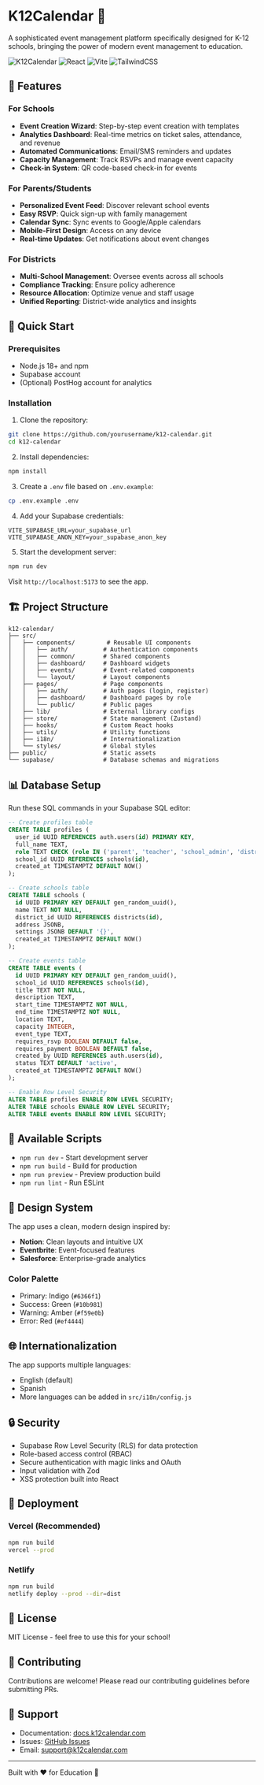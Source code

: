 # K12Calendar 📅

A sophisticated event management platform specifically designed for K-12 schools, bringing the power of modern event management to education.

![K12Calendar](https://img.shields.io/badge/K12Calendar-Event%20Management-blue)
![React](https://img.shields.io/badge/React-18-61DAFB?logo=react)
![Vite](https://img.shields.io/badge/Vite-5-646CFF?logo=vite)
![TailwindCSS](https://img.shields.io/badge/TailwindCSS-3-06B6D4?logo=tailwindcss)

## 🌟 Features

### For Schools
- **Event Creation Wizard**: Step-by-step event creation with templates
- **Analytics Dashboard**: Real-time metrics on ticket sales, attendance, and revenue
- **Automated Communications**: Email/SMS reminders and updates
- **Capacity Management**: Track RSVPs and manage event capacity
- **Check-in System**: QR code-based check-in for events

### For Parents/Students
- **Personalized Event Feed**: Discover relevant school events
- **Easy RSVP**: Quick sign-up with family management
- **Calendar Sync**: Sync events to Google/Apple calendars
- **Mobile-First Design**: Access on any device
- **Real-time Updates**: Get notifications about event changes

### For Districts
- **Multi-School Management**: Oversee events across all schools
- **Compliance Tracking**: Ensure policy adherence
- **Resource Allocation**: Optimize venue and staff usage
- **Unified Reporting**: District-wide analytics and insights

## 🚀 Quick Start

### Prerequisites
- Node.js 18+ and npm
- Supabase account
- (Optional) PostHog account for analytics

### Installation

1. Clone the repository:
```bash
git clone https://github.com/yourusername/k12-calendar.git
cd k12-calendar
```

2. Install dependencies:
```bash
npm install
```

3. Create a `.env` file based on `.env.example`:
```bash
cp .env.example .env
```

4. Add your Supabase credentials:
```env
VITE_SUPABASE_URL=your_supabase_url
VITE_SUPABASE_ANON_KEY=your_supabase_anon_key
```

5. Start the development server:
```bash
npm run dev
```

Visit `http://localhost:5173` to see the app.

## 🏗️ Project Structure

```
k12-calendar/
├── src/
│   ├── components/         # Reusable UI components
│   │   ├── auth/          # Authentication components
│   │   ├── common/        # Shared components
│   │   ├── dashboard/     # Dashboard widgets
│   │   ├── events/        # Event-related components
│   │   └── layout/        # Layout components
│   ├── pages/             # Page components
│   │   ├── auth/          # Auth pages (login, register)
│   │   ├── dashboard/     # Dashboard pages by role
│   │   └── public/        # Public pages
│   ├── lib/               # External library configs
│   ├── store/             # State management (Zustand)
│   ├── hooks/             # Custom React hooks
│   ├── utils/             # Utility functions
│   ├── i18n/              # Internationalization
│   └── styles/            # Global styles
├── public/                # Static assets
└── supabase/              # Database schemas and migrations
```

## 📊 Database Setup

Run these SQL commands in your Supabase SQL editor:

```sql
-- Create profiles table
CREATE TABLE profiles (
  user_id UUID REFERENCES auth.users(id) PRIMARY KEY,
  full_name TEXT,
  role TEXT CHECK (role IN ('parent', 'teacher', 'school_admin', 'district_admin')),
  school_id UUID REFERENCES schools(id),
  created_at TIMESTAMPTZ DEFAULT NOW()
);

-- Create schools table
CREATE TABLE schools (
  id UUID PRIMARY KEY DEFAULT gen_random_uuid(),
  name TEXT NOT NULL,
  district_id UUID REFERENCES districts(id),
  address JSONB,
  settings JSONB DEFAULT '{}',
  created_at TIMESTAMPTZ DEFAULT NOW()
);

-- Create events table
CREATE TABLE events (
  id UUID PRIMARY KEY DEFAULT gen_random_uuid(),
  school_id UUID REFERENCES schools(id),
  title TEXT NOT NULL,
  description TEXT,
  start_time TIMESTAMPTZ NOT NULL,
  end_time TIMESTAMPTZ NOT NULL,
  location TEXT,
  capacity INTEGER,
  event_type TEXT,
  requires_rsvp BOOLEAN DEFAULT false,
  requires_payment BOOLEAN DEFAULT false,
  created_by UUID REFERENCES auth.users(id),
  status TEXT DEFAULT 'active',
  created_at TIMESTAMPTZ DEFAULT NOW()
);

-- Enable Row Level Security
ALTER TABLE profiles ENABLE ROW LEVEL SECURITY;
ALTER TABLE schools ENABLE ROW LEVEL SECURITY;
ALTER TABLE events ENABLE ROW LEVEL SECURITY;
```

## 🔧 Available Scripts

- `npm run dev` - Start development server
- `npm run build` - Build for production
- `npm run preview` - Preview production build
- `npm run lint` - Run ESLint

## 🎨 Design System

The app uses a clean, modern design inspired by:
- **Notion**: Clean layouts and intuitive UX
- **Eventbrite**: Event-focused features
- **Salesforce**: Enterprise-grade analytics

### Color Palette
- Primary: Indigo (`#6366f1`)
- Success: Green (`#10b981`)
- Warning: Amber (`#f59e0b`)
- Error: Red (`#ef4444`)

## 🌐 Internationalization

The app supports multiple languages:
- English (default)
- Spanish
- More languages can be added in `src/i18n/config.js`

## 🔒 Security

- Supabase Row Level Security (RLS) for data protection
- Role-based access control (RBAC)
- Secure authentication with magic links and OAuth
- Input validation with Zod
- XSS protection built into React

## 🚢 Deployment

### Vercel (Recommended)
```bash
npm run build
vercel --prod
```

### Netlify
```bash
npm run build
netlify deploy --prod --dir=dist
```

## 📝 License

MIT License - feel free to use this for your school!

## 🤝 Contributing

Contributions are welcome! Please read our contributing guidelines before submitting PRs.

## 💬 Support

- Documentation: [docs.k12calendar.com](https://docs.k12calendar.com)
- Issues: [GitHub Issues](https://github.com/yourusername/k12-calendar/issues)
- Email: support@k12calendar.com

---

Built with ❤️ for Education 🚌
